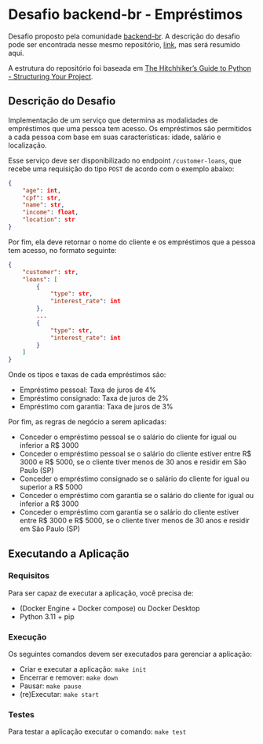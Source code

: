 # Desafio backend-br  - Empréstimos

Desafio proposto pela comunidade [backend-br](https://github.com/backend-br/desafios). A descrição do desafio pode ser encontrada nesse mesmo repositório, [link](https://github.com/backend-br/desafios/blob/master/loans/PROBLEM.md), mas será resumido aqui.

A estrutura do repositório foi baseada em [The Hitchhiker’s Guide to Python - Structuring Your Project](https://docs.python-guide.org/writing/structure/).

## Descrição do Desafio

Implementação de um serviço que determina as modalidades de empréstimos que uma pessoa tem acesso. Os empréstimos são permitidos a cada pessoa com base em suas características: idade, salário e localização.

Esse serviço deve ser disponibilizado no endpoint `/customer-loans`, que recebe uma requisição do tipo `POST` de acordo com o exemplo abaixo:

```json
{
    "age": int,
    "cpf": str,
    "name": str,
    "income": float,
    "location": str
}
```

Por fim, ela deve retornar o nome do cliente e os empréstimos que a pessoa tem acesso, no formato seguinte:

```json
{
    "customer": str,
    "loans": [
        {
            "type": str,
            "interest_rate": int
        },
        ...
        {
            "type": str,
            "interest_rate": int
        }
    ]
}
```

Onde os tipos e taxas de cada empréstimos são:

- Empréstimo pessoal: Taxa de juros de 4%
- Empréstimo consignado: Taxa de juros de 2%
- Empréstimo com garantia: Taxa de juros de 3%

Por fim, as regras de negócio a serem aplicadas:

- Conceder o empréstimo pessoal se o salário do cliente for igual ou inferior a R$ 3000
- Conceder o empréstimo pessoal se o salário do cliente estiver entre R$ 3000 e R$ 5000, se o cliente tiver menos de 30 anos e residir em São Paulo (SP)
- Conceder o empréstimo consignado se o salário do cliente for igual ou superior a R$ 5000
- Conceder o empréstimo com garantia se o salário do cliente for igual ou inferior a R$ 3000
- Conceder o empréstimo com garantia se o salário do cliente estiver entre R$ 3000 e R$ 5000, se o cliente tiver menos de 30 anos e residir em São Paulo (SP)

## Executando a Aplicação

### Requisitos

Para ser capaz de executar a aplicação, você precisa de:

- (Docker Engine + Docker compose) ou Docker Desktop
- Python 3.11 + pip

### Execução

Os seguintes comandos devem ser executados para gerenciar a aplicação:

- Criar e executar a aplicação: `make init`
- Encerrar e remover: `make down`
- Pausar: `make pause`
- (re)Executar: `make start`

### Testes

Para testar a aplicação executar o comando: `make test`
